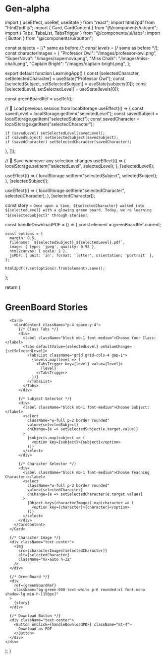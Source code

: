 # Gen-alpha
import { useEffect, useRef, useState } from "react";
import html2pdf from "html2pdf.js";
import { Card, CardContent } from "@/components/ui/card";
import { Tabs, TabsList, TabsTrigger } from "@/components/ui/tabs";
import { Button } from "@/components/ui/button";

const subjects = [/* same as before */];
const levels = [/* same as before */];
const characterImages = {
  "Professor Owl": "/images/professor-owl.png",
  "SuperNova": "/images/supernova.png",
  "Miss Chalk": "/images/miss-chalk.png",
  "Captain Bright": "/images/captain-bright.png",
};

export default function LearningApp() {
  const [selectedCharacter, setSelectedCharacter] = useState("Professor Owl");
  const [selectedSubject, setSelectedSubject] = useState(subjects[0]);
  const [selectedLevel, setSelectedLevel] = useState(levels[0]);

  const greenBoardRef = useRef();

  // 🧠 Load previous session from localStorage
  useEffect(() => {
    const savedLevel = localStorage.getItem("selectedLevel");
    const savedSubject = localStorage.getItem("selectedSubject");
    const savedCharacter = localStorage.getItem("selectedCharacter");

    if (savedLevel) setSelectedLevel(savedLevel);
    if (savedSubject) setSelectedSubject(savedSubject);
    if (savedCharacter) setSelectedCharacter(savedCharacter);
  }, []);

  // 💾 Save whenever any selection changes
  useEffect(() => {
    localStorage.setItem("selectedLevel", selectedLevel);
  }, [selectedLevel]);

  useEffect(() => {
    localStorage.setItem("selectedSubject", selectedSubject);
  }, [selectedSubject]);

  useEffect(() => {
    localStorage.setItem("selectedCharacter", selectedCharacter);
  }, [selectedCharacter]);

  const story = `Once upon a time, ${selectedCharacter} walked into ${selectedLevel} with a glowing green board. Today, we're learning "${selectedSubject}" through stories!`;

  const handleDownloadPDF = () => {
    const element = greenBoardRef.current;

    const options = {
      margin: 0.5,
      filename: `${selectedSubject}_${selectedLevel}.pdf`,
      image: { type: 'jpeg', quality: 0.98 },
      html2canvas: { scale: 2 },
      jsPDF: { unit: 'in', format: 'letter', orientation: 'portrait' },
    };

    html2pdf().set(options).from(element).save();
  };

  return (
    <div className="p-6 space-y-6">
      <h1 className="text-3xl font-bold text-center">GreenBoard Stories</h1>

      <Card>
        <CardContent className="p-4 space-y-4">
          {/* Class Tabs */}
          <div>
            <label className="block mb-1 font-medium">Choose Your Class:</label>
            <Tabs defaultValue={selectedLevel} onValueChange={setSelectedLevel}>
              <TabsList className="grid grid-cols-4 gap-1">
                {levels.map(level => (
                  <TabsTrigger key={level} value={level}>
                    {level}
                  </TabsTrigger>
                ))}
              </TabsList>
            </Tabs>
          </div>

          {/* Subject Selector */}
          <div>
            <label className="block mb-1 font-medium">Choose Subject:</label>
            <select
              className="w-full p-2 border rounded"
              value={selectedSubject}
              onChange={e => setSelectedSubject(e.target.value)}
            >
              {subjects.map(subject => (
                <option key={subject}>{subject}</option>
              ))}
            </select>
          </div>

          {/* Character Selector */}
          <div>
            <label className="block mb-1 font-medium">Choose Teaching Character:</label>
            <select
              className="w-full p-2 border rounded"
              value={selectedCharacter}
              onChange={e => setSelectedCharacter(e.target.value)}
            >
              {Object.keys(characterImages).map(character => (
                <option key={character}>{character}</option>
              ))}
            </select>
          </div>
        </CardContent>
      </Card>

      {/* Character Image */}
      <div className="text-center">
        <img
          src={characterImages[selectedCharacter]}
          alt={selectedCharacter}
          className="mx-auto h-32"
        />
      </div>

      {/* GreenBoard */}
      <div
        ref={greenBoardRef}
        className="bg-green-900 text-white p-6 rounded-xl font-mono shadow-lg min-h-[150px]"
      >
        {story}
      </div>

      {/* Download Button */}
      <div className="text-center">
        <Button onClick={handleDownloadPDF} className="mt-4">
          Download as PDF
        </Button>
      </div>
    </div>
  );
}
